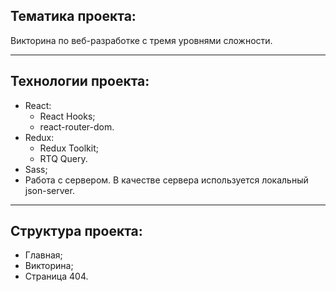 ## Тематика проекта:
Викторина по веб-разработке с тремя уровнями сложности.
___
## Технологии проекта:
+ React:
  + React Hooks;
  + react-router-dom.
+ Redux:
  + Redux Toolkit;
  + RTQ Query.
+ Sass;
+ Работа с сервером. В качестве сервера используется локальный json-server.
___
## Структура проекта:
- Главная;
- Викторина;
- Страница 404.
